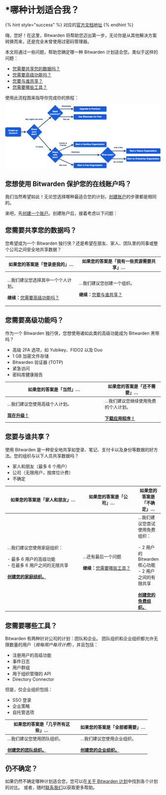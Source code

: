 # \*哪种计划适合我？

{% hint style="success" %}
对应的[官方文档地址](https://bitwarden.com/help/article/what-plan-is-right-for-me/)
{% endhint %}

嗨，您好！在这里，Bitwarden 将帮助您迈出第一步，无论你是从其他解决方案转换而来，还是完全未曾使用过密码管理器。

本文将通过一些问题，帮助您确定哪一种 Bitwarden 计划适合您。类似于这样的问题：

* [您需要共享您的数据吗？](what-plan-is-right-for-me.md#do-you-need-to-share-your-data)
* [您需要高级功能吗？](what-plan-is-right-for-me.md#do-you-need-premium-features)
* [您要与谁共享？](what-plan-is-right-for-me.md#who-will-you-share-with)
* [您需要哪些工具？](what-plan-is-right-for-me.md#what-tools-will-you-need)

使用此流程图来指导你完成你的旅程：

![哪种计划适合我？](../.gitbook/assets/what-plan-flowchart-1.png)

## 您想使用 Bitwarden 保护您的在线账户吗？ <a href="#do-you-want-to-start-protecting-your-online-accounts-with-bitwarden" id="do-you-want-to-start-protecting-your-online-accounts-with-bitwarden"></a>

我们当然希望如此！无论您选择哪种最适合您的计划，[创建账户](https://vault.bitwarden.com/#/register)的步骤都是相同的。

来吧，先[创建一个账户](https://vault.bitwarden.com/#/register)。创建账户后，接着考虑以下问题：

## 您需要共享您的数据吗？ <a href="#do-you-need-to-share-your-data" id="do-you-need-to-share-your-data"></a>

您希望成为一个 Bitwarden 独行侠？还是希望在朋友、家人、团队里的同事或整个公司之间安全地共享数据？

| 如果您的答案是「登录是我的」…                                                                                                                       | 如果您的答案是「我有一些资源需要共享」…                                                                                                       |
| ------------------------------------------------------------------------------------------------------------------------------------- | -------------------------------------------------------------------------------------------------------------------------- |
| <p>…我们建议您选择其中一个个人计划。<br><br><strong>继续：</strong><a href="what-plan-is-right-for-me.md#do-you-need-premium-features">您需要高级功能吗？</a></p> | <p>…我们建议您创建一个组织。<br><br><strong>继续：</strong><a href="what-plan-is-right-for-me.md#who-will-you-share-with">您要与谁共享？</a></p> |

## 您需要高级功能吗？ <a href="#do-you-need-premium-features" id="do-you-need-premium-features"></a>

作为一个 Bitwarden 独行侠，您想使用诸如此类的高级功能成为 Bitwarden 黑带吗？

* 高级 2FA 选项，如 Yubikey、FIDO2 以及 Duo
* 1 GB 加密文件存储
* Bitwarden 验证器 (TOTP)
* 紧急访问
* 密码库健康报告

<table><thead><tr><th width="301.5619643364881">如果您的答案是「当然」…</th><th>如果您的答案是「还不需要」…</th></tr></thead><tbody><tr><td>…我们建议您使用高级个人计划。<br><br><a href="https://vault.bitwarden.com/#/?premium=purchase"><strong>现在升级！</strong></a></td><td>…我们建议您继续使用免费的个人计划。<br><br><a href="https://bitwarden.com/download/"><strong>下载应用程序！</strong></a></td></tr></tbody></table>

## 您要与谁共享？ <a href="#who-will-you-share-with" id="who-will-you-share-with"></a>

使用 Bitwarden 是一种安全地共享如登录、笔记、支付卡以及身份等数据的好方法。您的组织与以下人员共享数据吗？

* 家人和朋友（最多 6 个用户）
* 公司（无限用户，按席位计费）
* 不确定

<table><thead><tr><th width="271.36480407077653">如果您的答案是「家人和朋友」…</th><th width="191.46676517623885">如果您的答案是「公司」…</th><th>如果您的答案是「不确定」…</th></tr></thead><tbody><tr><td>…我们建议您使用家庭组织：<br><br>- 最多 6 用户的高级功能<br>- 在最多 6 用户之间的无限共享<br><br><a href="password-manager/upgrade-from-individual-to-organization.md"><strong>创建您的家庭组织。</strong></a></td><td>…还有最后一个问题<br><br><strong>继续：</strong><a href="what-plan-is-right-for-me.md#what-tools-will-you-need">您需要哪些工具？</a></td><td>…我们建议您尝试使用免费组织：<br><br>- 2 用户的 Bitwarden 核心功能<br>- 2 用户之间的有限共享<br><br><a href="password-manager/upgrade-from-individual-to-organization.md"><strong>创建您的免费组织。</strong></a></td></tr></tbody></table>

## 您需要哪些工具？ <a href="#what-tools-will-you-need" id="what-tools-will-you-need"></a>

Bitwarden 有两种针对公司的计划：团队和企业。 团队组织和企业组织都允许无限数量的用户（_按每用户每月计费_），并且包括：

* 注册用户的高级功能
* 事件日志
* 用户群组
* 用于组织管理的 API
* Directory Connector

但是，仅企业组织包括：

* SSO 登录
* 企业策略
* 自托管选项

<table><thead><tr><th width="222.5918321855837">如果您的答案是「几乎所有这些」…</th><th>如果您的答案是「全部都需要」…</th></tr></thead><tbody><tr><td>…我们建议您使用团队组织。<br><br><a href="password-manager/upgrade-from-individual-to-organization.md"><strong>创建您的团队组织。</strong></a></td><td>…我们建议您使用企业组织。<br><br><a href="password-manager/upgrade-from-individual-to-organization.md"><strong>创建您的企业组织。</strong></a></td></tr></tbody></table>

## 仍不确定？ <a href="#still-not-sure" id="still-not-sure"></a>

如果仍然不确定哪种计划适合您，您可以在[关于 Bitwarden 计划](password-manager/about-bitwarden-plans.md)中找到各个计划的对比。 或者，随时[联系我们](https://bitwarden.com/contact/)以获取更多帮助。

